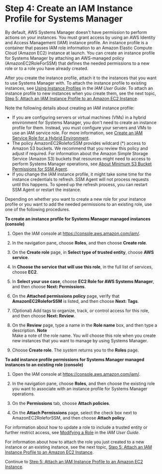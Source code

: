 # Step 4: Create an IAM Instance Profile for Systems Manager<a name="setup-instance-profile"></a>

By default, AWS Systems Manager doesn't have permission to perform actions on your instances\. You must grant access by using an AWS Identity and Access Management \(IAM\) instance profile\. An instance profile is a container that passes IAM role information to an Amazon Elastic Compute Cloud \(Amazon EC2\) instance at launch\. You can create an instance profile for Systems Manager by attaching an AWS\-managed policy \(AmazonEC2RoleForSSM\) that defines the needed permissions to a new role or to a role you have already created\.

After you create the instance profile, attach it to the instances that you want to use Systems Manager with\. To attach the instance profile to existing instances, see [Using Instance Profiles](https://docs.aws.amazon.com/IAM/latest/UserGuide/id_roles_use_switch-role-ec2_instance-profiles.html) in the *IAM User Guide*\. To attach an instance profile to new instances when you create them, see the next topic, [Step 5: Attach an IAM Instance Profile to an Amazon EC2 Instance](setup-launch-managed-instance.md)\.

Note the following details about creating an IAM instance profile:
+ If you are configuring servers or virtual machines \(VMs\) in a hybrid environment for Systems Manager, you don't need to create an instance profile for them\. Instead, you must configure your servers and VMs to use an IAM service role\. For more information, see [Create an IAM Service Role for a Hybrid Environment](sysman-service-role.md)\.
+ The policy AmazonEC2RoleforSSM provides wildcard \(\*\) access to Amazon S3 buckets\. We recommend that you review this policy and adjust if required\. For information about the Amazon Simple Storage Service \(Amazon S3\) buckets that resources might need to access to perform Systems Manager operations, see [About Minimum S3 Bucket Permissions for SSM Agent](ssm-agent-minimum-s3-permissions.md)\.
+ If you change the IAM instance profile, it might take some time for the instance credentials to refresh\. SSM Agent will not process requests until this happens\. To speed up the refresh process, you can restart SSM Agent or restart the instance\.

Depending on whether you want to create a new role for your instance profile or you want to add the needed permissions to an existing role, use one of the following procedures\.<a name="setup-instance-profile-managed-policy"></a>

**To create an instance profile for Systems Manager managed instances \(console\)**

1. Open the IAM console at [https://console\.aws\.amazon\.com/iam/](https://console.aws.amazon.com/iam/)\.

1. In the navigation pane, choose **Roles**, and then choose **Create role**\.

1. On the **Create role** page, in **Select type of trusted entity**, choose **AWS service**\.

1. In **Choose the service that will use this role**, in the full list of services, choose **EC2**\.

1. In **Select your use case**, choose **EC2 Role for AWS Systems Manager**, and then choose **Next: Permissions**\.

1. On the **Attached permissions policy** page, verify that **AmazonEC2RoleforSSM** is listed, and then choose **Next: Tags**\.

1. \(Optional\) Add tags to organize, track, or control access for this role, and then choose **Next: Review**\. 

1. On the **Review** page, type a name in the **Role name** box, and then type a description\.
**Note**  
Make a note of the role name\. You will choose this role when you create new instances that you want to manage by using Systems Manager\.

1. Choose **Create role**\. The system returns you to the **Roles** page\.<a name="setup-instance-profile-custom-policy"></a>

**To add instance profile permissions for Systems Manager managed instances to an existing role \(console\)**

1. Open the IAM console at [https://console\.aws\.amazon\.com/iam/](https://console.aws.amazon.com/iam/)\.

1. In the navigation pane, choose **Roles**, and then choose the existing role you want to associate with an instance profile for Systems Manager operations\.

1. On the **Permissions** tab, choose **Attach policies**\.

1. On the **Attach Permissions** page, select the check box next to AmazonEC2RoleforSSM, and then choose **Attach policy**\.

For information about how to update a role to include a trusted entity or further restrict access, see [Modifying a Role](https://docs.aws.amazon.com/IAM/latest/UserGuide/id_roles_manage_modify.html) in the *IAM User Guide*\. 

For information about how to attach the role you just created to a new instance or an existing instance, see the next topic, [Step 5: Attach an IAM Instance Profile to an Amazon EC2 Instance](setup-launch-managed-instance.md)\.

Continue to [Step 5: Attach an IAM Instance Profile to an Amazon EC2 Instance](setup-launch-managed-instance.md)\.